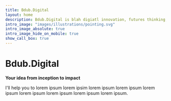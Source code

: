 ```yaml
---
title: Bdub.Digital
layout: home
description: Bdub.Digital is blah digiatl innovation, futures thinking, where to play, design sprint, ideas from inception to impacty.
intro_image: "images/illustrations/pointing.svg"
intro_image_absolute: true
intro_image_hide_on_mobile: true
show_call_box: true
---
```


# Bdub.Digital
**Your idea from inception to impact**

I'll help you to lorem ipsum lorem ipsim lorem ipsum lorem ipsum lorem ipsum lorem ipsum lorem ipsum lorem ipsum lorem ipsum.
